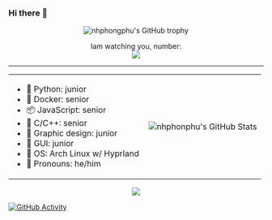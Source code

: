 ### Hi there 👋

<div align="center">
  <img src="https://github-profile-trophy.vercel.app/?username=nhphongphu&column=-1&theme=tokyonight" alt="nhphongphu's GitHub trophy">
</div>

<p align="center"> 
  Iam watching you, number:<br>
  <img src="https://profile-counter.glitch.me/nhphongphu/count.svg" />
</p>

<hr>

<table>
    <tr>
        <td>
            <ul>
                <li> 🐍 Python: junior</li>
                <li> 🦈 Docker: senior</li>
                <li> 📦 JavaScript: senior</li>
                <li> 👀 C/C++: senior</li>
                <li> 🎨 Graphic design: junior</li>
                <li> 📱 GUI: junior</li>
                <li> 🍥 OS: Arch Linux w/ Hyprland    </li>
                <li> 💭 Pronouns: he/him</li>
            </ul>
        </td>
        <td>
            <img align="right" src="https://github-readme-stats.vercel.app/api?username=nhphongphu&show_icons=true&theme=tokyonight" alt="nhphonphu's GitHub Stats">
        </td>
    </tr>
</table>

<div>
  <p align=center>
    <img src="https://github-readme-stats.vercel.app/api/top-langs/?username=nhphongphu&layout=compact&theme=tokyonight">
  </p>
</div>

[![GitHub Activity](https://github-readme-activity-graph.vercel.app/graph?username=nhphongphu&theme=react-dark)](https://github.com/ashutosh00710/github-readme-activity-graph)




